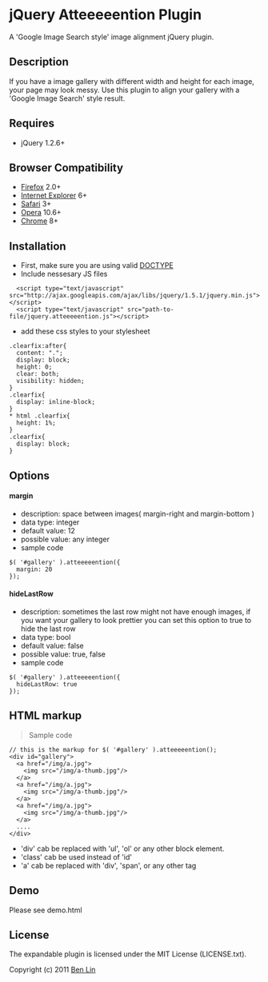 # jQuery Atteeeeention Plugin

A 'Google Image Search style' image alignment jQuery plugin.

## Description
If you have a image gallery with different width and height for each image, your page may look messy. Use this plugin to align your gallery with a 'Google Image Search' style result.


## Requires
  - jQuery 1.2.6+

## Browser Compatibility
  - [Firefox](http://mzl.la/RNaI) 2.0+
  - [Internet Explorer](http://bit.ly/9fMgIQ) 6+
  - [Safari](http://bit.ly/gMhzVR) 3+
  - [Opera](http://bit.ly/fWJzaC) 10.6+
  - [Chrome](http://bit.ly/ePHvYZ) 8+

## Installation
  - First, make sure you are using valid [DOCTYPE](http://bit.ly/hQK1Rk)
  - Include nessesary JS files

<!-- -->

      <script type="text/javascript" src="http://ajax.googleapis.com/ajax/libs/jquery/1.5.1/jquery.min.js"></script>
      <script type="text/javascript" src="path-to-file/jquery.atteeeeention.js"></script>

  - add these css styles to your stylesheet

<!-- -->

    .clearfix:after{
      content: ".";
      display: block;
      height: 0;
      clear: both;
      visibility: hidden;
    }
    .clearfix{
      display: inline-block;
    }
    * html .clearfix{
      height: 1%;
    }
    .clearfix{
      display: block;
    }

## Options

#### margin
- description: space between images( margin-right and margin-bottom )
- data type: integer
- default value: 12
- possible value: any integer
- sample code

<!-- -->

    $( '#gallery' ).atteeeeention({
      margin: 20
    });

#### hideLastRow
- description: sometimes the last row might not have enough images, if you want your gallery to look prettier you can set this option to true to hide the last row
- data type: bool
- default value: false
- possible value: true, false
- sample code

<!-- -->

    $( '#gallery' ).atteeeeention({
      hideLastRow: true
    });

## HTML markup
> Sample code

<!-- -->
    
    // this is the markup for $( '#gallery' ).atteeeeention();
    <div id="gallery">
      <a href="/img/a.jpg">
        <img src="/img/a-thumb.jpg"/>
      </a>
      <a href="/img/a.jpg">
        <img src="/img/a-thumb.jpg"/>
      </a>
      <a href="/img/a.jpg">
        <img src="/img/a-thumb.jpg"/>
      </a>
      ....
    </div>

- 'div' cab be replaced with 'ul', 'ol' or any other block element.
- 'class' cab be used instead of 'id' 
- 'a' cab be replaced with 'div', 'span', or any other tag

## Demo
Please see demo.html 

## License

The expandable plugin is licensed under the MIT License (LICENSE.txt).

Copyright (c) 2011 [Ben Lin](http://dreamerslab.com)